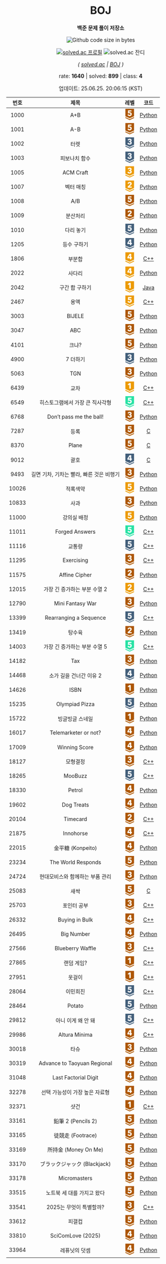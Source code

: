 <div align="center">

# BOJ

**백준 문제 풀이 저장소**

![Github code size in bytes](https://img.shields.io/github/languages/code-size/b1nknet/boj?style=flat-square)

[![solved.ac 프로필](http://mazassumnida.wtf/api/v2/generate_badge?boj=ftw_0x00)](https://solved.ac/ftw_0x00)
![solved.ac 잔디](http://mazandi.herokuapp.com/api?handle=ftw_0x00&theme=dark)

*( [solved.ac](https://solved.ac/ftw_0x00) | [BOJ](https://acmicpc.net/user/ftw_0x00) )*

rate: **1640** | solved: **899** | class: **4**

업데이트: 25.06.25. 20:06:15 (KST)

</div>
<div align="center">

| 번호 | 제목 | 레벨 | 코드 |
|:---:|:---:|:---:|:---:|
| 1000 | A+B | <img style="height:30px;" src="src/tier/1.svg"> | [Python](./01xxx/1000.py) |
| 1001 | A-B | <img style="height:30px;" src="src/tier/1.svg"> | [Python](./01xxx/1001.py) |
| 1002 | 터렛 | <img style="height:30px;" src="src/tier/8.svg"> | [Python](./01xxx/1002.py) |
| 1003 | 피보나치 함수 | <img style="height:30px;" src="src/tier/8.svg"> | [Python](./01xxx/1003.py) |
| 1005 | ACM Craft | <img style="height:30px;" src="src/tier/13.svg"> | [Python](./01xxx/1005.py) |
| 1007 | 벡터 매칭 | <img style="height:30px;" src="src/tier/14.svg"> | [Python](./01xxx/1007.py) |
| 1008 | A/B | <img style="height:30px;" src="src/tier/1.svg"> | [Python](./01xxx/1008.py) |
| 1009 | 분산처리 | <img style="height:30px;" src="src/tier/4.svg"> | [Python](./01xxx/1009.py) |
| 1010 | 다리 놓기 | <img style="height:30px;" src="src/tier/6.svg"> | [Python](./01xxx/1010.py) |
| 1205 | 등수 구하기 | <img style="height:30px;" src="src/tier/7.svg"> | [Python](./01xxx/1205.py) |
| 1806 | 부분합 | <img style="height:30px;" src="src/tier/12.svg"> | [C++](./01xxx/1806.cpp) |
| 2022 | 사다리 | <img style="height:30px;" src="src/tier/12.svg"> | [Python](./02xxx/2022.py) |
| 2042 | 구간 합 구하기 | <img style="height:30px;" src="src/tier/15.svg"> | [Java](./02xxx/2042.java) |
| 2467 | 용액 | <img style="height:30px;" src="src/tier/11.svg"> | [C++](./02xxx/2467.cpp) |
| 3003 | BIJELE | <img style="height:30px;" src="src/tier/1.svg"> | [Python](./03xxx/3003.py) |
| 3047 | ABC | <img style="height:30px;" src="src/tier/3.svg"> | [Python](./03xxx/3047.py) |
| 4101 | 크냐? | <img style="height:30px;" src="src/tier/1.svg"> | [Python](./04xxx/4101.py) |
| 4900 | 7 더하기 | <img style="height:30px;" src="src/tier/8.svg"> | [Python](./04xxx/4900.py) |
| 5063 | TGN | <img style="height:30px;" src="src/tier/3.svg"> | [Python](./05xxx/5063.py) |
| 6439 | 교차 | <img style="height:30px;" src="src/tier/15.svg"> | [C++](./06xxx/6439.cpp) |
| 6549 | 히스토그램에서 가장 큰 직사각형 | <img style="height:30px;" src="src/tier/16.svg"> | [C++](./06xxx/6549.cpp) |
| 6768 | Don’t pass me the ball! | <img style="height:30px;" src="src/tier/3.svg"> | [Python](./06xxx/6768.py) |
| 7287 | 등록 | <img style="height:30px;" src="src/tier/1.svg"> | [C](./07xxx/7287.c) |
| 8370 | Plane | <img style="height:30px;" src="src/tier/1.svg"> | [C](./08xxx/8370.c) |
| 9012 | 괄호 | <img style="height:30px;" src="src/tier/7.svg"> | [C](./09xxx/9012.c) |
| 9493 | 길면 기차, 기차는 빨라, 빠른 것은 비행기 | <img style="height:30px;" src="src/tier/3.svg"> | [Python](./09xxx/9493.py) |
| 10026 | 적록색약 | <img style="height:30px;" src="src/tier/11.svg"> | [Python](./10xxx/10026.py) |
| 10833 | 사과 | <img style="height:30px;" src="src/tier/3.svg"> | [Python](./10xxx/10833.py) |
| 11000 | 강의실 배정 | <img style="height:30px;" src="src/tier/11.svg"> | [Python](./11xxx/11000.py) |
| 11011 | Forged Answers | <img style="height:30px;" src="src/tier/16.svg"> | [C++](./11xxx/11011.cpp) |
| 11116 | 교통량 | <img style="height:30px;" src="src/tier/6.svg"> | [C++](./11xxx/11116.cpp) |
| 11295 | Exercising | <img style="height:30px;" src="src/tier/3.svg"> | [C++](./11xxx/11295.cpp) |
| 11575 | Affine Cipher | <img style="height:30px;" src="src/tier/4.svg"> | [Python](./11xxx/11575.py) |
| 12015 | 가장 긴 증가하는 부분 수열 2 | <img style="height:30px;" src="src/tier/14.svg"> | [C++](./12xxx/12015.cpp) |
| 12790 | Mini Fantasy War | <img style="height:30px;" src="src/tier/3.svg"> | [Python](./12xxx/12790.py) |
| 13399 | Rearranging a Sequence | <img style="height:30px;" src="src/tier/6.svg"> | [C++](./13xxx/13399.cpp) |
| 13419 | 탕수육 | <img style="height:30px;" src="src/tier/4.svg"> | [Python](./13xxx/13419.py) |
| 14003 | 가장 긴 증가하는 부분 수열 5 | <img style="height:30px;" src="src/tier/16.svg"> | [C++](./14xxx/14003.cpp) |
| 14182 | Tax | <img style="height:30px;" src="src/tier/3.svg"> | [Python](./14xxx/14182.py) |
| 14468 | 소가 길을 건너간 이유 2 | <img style="height:30px;" src="src/tier/7.svg"> | [Python](./14xxx/14468.py) |
| 14626 | ISBN | <img style="height:30px;" src="src/tier/5.svg"> | [Python](./14xxx/14626.py) |
| 15235 | Olympiad Pizza | <img style="height:30px;" src="src/tier/6.svg"> | [Python](./15xxx/15235.py) |
| 15722 | 빙글빙글 스네일 | <img style="height:30px;" src="src/tier/5.svg"> | [Python](./15xxx/15722.py) |
| 16017 | Telemarketer or not? | <img style="height:30px;" src="src/tier/2.svg"> | [Python](./16xxx/16017.py) |
| 17009 | Winning Score | <img style="height:30px;" src="src/tier/2.svg"> | [Python](./17xxx/17009.py) |
| 18127 | 모형결정 | <img style="height:30px;" src="src/tier/3.svg"> | [C++](./18xxx/18127.cpp) |
| 18265 | MooBuzz | <img style="height:30px;" src="src/tier/6.svg"> | [C++](./18xxx/18265.cpp) |
| 18330 | Petrol | <img style="height:30px;" src="src/tier/2.svg"> | [Python](./18xxx/18330.py) |
| 19602 | Dog Treats | <img style="height:30px;" src="src/tier/2.svg"> | [Python](./19xxx/19602.py) |
| 20104 | Timecard | <img style="height:30px;" src="src/tier/4.svg"> | [C++](./20xxx/20104.cpp) |
| 21875 | Innohorse | <img style="height:30px;" src="src/tier/2.svg"> | [C++](./21xxx/21875.cpp) |
| 22015 | 金平糖 (Konpeito) | <img style="height:30px;" src="src/tier/2.svg"> | [Python](./22xxx/22015.py) |
| 23234 | The World Responds | <img style="height:30px;" src="src/tier/1.svg"> | [Python](./23xxx/23234.py) |
| 24724 | 현대모비스와 함께하는 부품 관리 | <img style="height:30px;" src="src/tier/3.svg"> | [Python](./24xxx/24724.py) |
| 25083 | 새싹 | <img style="height:30px;" src="src/tier/1.svg"> | [C](./25xxx/25083.c) |
| 25703 | 포인터 공부 | <img style="height:30px;" src="src/tier/3.svg"> | [C++](./25xxx/25703.cpp) |
| 26332 | Buying in Bulk | <img style="height:30px;" src="src/tier/2.svg"> | [C++](./26xxx/26332.cpp) |
| 26495 | Big Number | <img style="height:30px;" src="src/tier/2.svg"> | [Python](./26xxx/26495.py) |
| 27566 | Blueberry Waffle | <img style="height:30px;" src="src/tier/3.svg"> | [C++](./27xxx/27566.cpp) |
| 27865 | 랜덤 게임? | <img style="height:30px;" src="src/tier/5.svg"> | [C++](./27xxx/27865.cpp) |
| 27951 | 옷걸이 | <img style="height:30px;" src="src/tier/5.svg"> | [C++](./27xxx/27951.cpp) |
| 28064 | 이민희진 | <img style="height:30px;" src="src/tier/6.svg"> | [C++](./28xxx/28064.cpp) |
| 28464 | Potato | <img style="height:30px;" src="src/tier/6.svg"> | [Python](./28xxx/28464.py) |
| 29812 | 아니 이게 왜 안 돼 | <img style="height:30px;" src="src/tier/6.svg"> | [C++](./29xxx/29812.cpp) |
| 29986 | Altura Mínima | <img style="height:30px;" src="src/tier/2.svg"> | [C++](./29xxx/29986.cpp) |
| 30018 | 타슈 | <img style="height:30px;" src="src/tier/3.svg"> | [Python](./30xxx/30018.py) |
| 30319 | Advance to Taoyuan Regional | <img style="height:30px;" src="src/tier/2.svg"> | [Python](./30xxx/30319.py) |
| 31048 | Last Factorial Digit | <img style="height:30px;" src="src/tier/2.svg"> | [Python](./31xxx/31048.py) |
| 32278 | 선택 가능성이 가장 높은 자료형 | <img style="height:30px;" src="src/tier/2.svg"> | [Python](./32xxx/32278.py) |
| 32371 | 샷건 | <img style="height:30px;" src="src/tier/5.svg"> | [C++](./32xxx/32371.cpp) |
| 33161 | 鉛筆 2 (Pencils 2) | <img style="height:30px;" src="src/tier/1.svg"> | [Python](./33xxx/33161.py) |
| 33165 | 徒競走 (Footrace) | <img style="height:30px;" src="src/tier/1.svg"> | [Python](./33xxx/33165.py) |
| 33169 | 所持金 (Money On Me) | <img style="height:30px;" src="src/tier/1.svg"> | [Python](./33xxx/33169.py) |
| 33170 | ブラックジャック (Blackjack) | <img style="height:30px;" src="src/tier/1.svg"> | [Python](./33xxx/33170.py) |
| 33178 | Micromasters | <img style="height:30px;" src="src/tier/1.svg"> | [Python](./33xxx/33178.py) |
| 33515 | 노트북 세 대를 가지고 왔다 | <img style="height:30px;" src="src/tier/1.svg"> | [Python](./33xxx/33515.py) |
| 33541 | 2025는 무엇이 특별할까? | <img style="height:30px;" src="src/tier/3.svg"> | [C++](./33xxx/33541.cpp) |
| 33612 | 피갤컵 | <img style="height:30px;" src="src/tier/1.svg"> | [Python](./33xxx/33612.py) |
| 33810 | SciComLove (2025) | <img style="height:30px;" src="src/tier/2.svg"> | [Python](./33xxx/33810.py) |
| 33964 | 레퓨닛의 덧셈 | <img style="height:30px;" src="src/tier/2.svg"> | [Python](./33xxx/33964.py) |

</div>